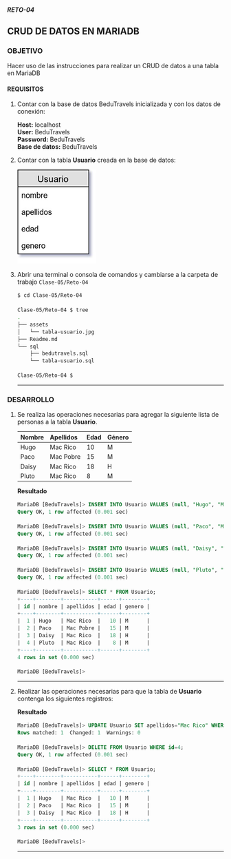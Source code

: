 ##### RETO-04
## CRUD DE DATOS EN MARIADB

### OBJETIVO
Hacer uso de las instrucciones para realizar un CRUD de datos a una tabla en MariaDB

#### REQUISITOS
1. Contar con la base de datos BeduTravels inicializada y con los datos de conexión:

   __Host:__ localhost \
   __User:__ BeduTravels \
   __Password:__ BeduTravels \
   __Base de datos:__ BeduTravels

1. Contar con la tabla __Usuario__ creada en la base de datos:

   ![Tabla Usuario](assets/tabla-usuario.jpg)

1. Abrir una terminal o consola de comandos y cambiarse a la carpeta de trabajo `Clase-05/Reto-04`

   ```sh
   $ cd Clase-05/Reto-04

   Clase-05/Reto-04 $ tree
   .
   ├── assets
   │   └── tabla-usuario.jpg
   ├── Readme.md
   └── sql
       ├── bedutravels.sql
       └── tabla-usuario.sql

   Clase-05/Reto-04 $
   ```
   ***


### DESARROLLO
1. Se realiza las operaciones necesarias para agregar la siguiente lista de personas a la tabla __Usuario__.

   | Nombre | Apellidos | Edad | Género |
   | ------ | --------- | ---- | ------ |
   | Hugo | Mac Rico | 10 | M |
   | Paco | Mac Pobre | 15 | M |
   | Daisy | Mac Rico | 18 | H |
   | Pluto | Mac Rico | 8 | M |

   __Resultado__

   ```sql
   MariaDB [BeduTravels]> INSERT INTO Usuario VALUES (null, "Hugo", "Mac Rico", 10, "M");
   Query OK, 1 row affected (0.001 sec)

   MariaDB [BeduTravels]> INSERT INTO Usuario VALUES (null, "Paco", "Mac Pobre", 15, "M");
   Query OK, 1 row affected (0.001 sec)

   MariaDB [BeduTravels]> INSERT INTO Usuario VALUES (null, "Daisy", "Mac Rico", 18, "H");
   Query OK, 1 row affected (0.001 sec)

   MariaDB [BeduTravels]> INSERT INTO Usuario VALUES (null, "Pluto", "Mac Rico", 8, "M");
   Query OK, 1 row affected (0.001 sec)

   MariaDB [BeduTravels]> SELECT * FROM Usuario;
   +----+--------+-----------+------+--------+
   | id | nombre | apellidos | edad | genero |
   +----+--------+-----------+------+--------+
   |  1 | Hugo   | Mac Rico  |   10 | M      |
   |  2 | Paco   | Mac Pobre |   15 | M      |
   |  3 | Daisy  | Mac Rico  |   18 | H      |
   |  4 | Pluto  | Mac Rico  |    8 | M      |
   +----+--------+-----------+------+--------+
   4 rows in set (0.000 sec)

   MariaDB [BeduTravels]>
   ```
   ***


2. Realizar las operaciones necesarias para que la tabla de __Usuario__ contenga los siguientes registros:

   __Resultado__

   ```sql
   MariaDB [BeduTravels]> UPDATE Usuario SET apellidos="Mac Rico" WHERE id=2;Query OK, 1 row affected (0.001 sec)
   Rows matched: 1  Changed: 1  Warnings: 0

   MariaDB [BeduTravels]> DELETE FROM Usuario WHERE id=4;
   Query OK, 1 row affected (0.001 sec)

   MariaDB [BeduTravels]> SELECT * FROM Usuario;
   +----+--------+-----------+------+--------+
   | id | nombre | apellidos | edad | genero |
   +----+--------+-----------+------+--------+
   |  1 | Hugo   | Mac Rico  |   10 | M      |
   |  2 | Paco   | Mac Rico  |   15 | M      |
   |  3 | Daisy  | Mac Rico  |   18 | H      |
   +----+--------+-----------+------+--------+
   3 rows in set (0.000 sec)

   MariaDB [BeduTravels]>
   ```
   ***
